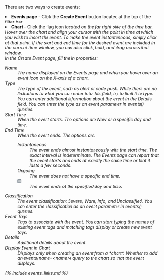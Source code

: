 There are two ways to create events:
<li><strong>Events page</strong> - Click the <strong>Create Event</strong> button located at the top of the filter bar.</span></li>
<li><strong>Chart</strong> - Click the flag icon <i class="fa fa-{flag}"/> located on the far right side of the time bar. Hover over the chart and align your cursor with the point in time at which you wish to insert the event. To make the event instantaneous, simply click at that point. If the start and end time for the desired event are included in the current time window, you can also click, hold, and drag across that window.</li>
</ul>
In the Create Event page, fill the in properties:
<dl>
<dt>Name</dt>
<dd>The name displayed on the Events page and when you hover over an event icon on the X-axis of a chart.</dd>
<dt>Type</dt>
<dd>The type of the event, such as alert or code push. While there are no limitations to what you can enter into this field, try to limit it to type. You can enter additional information about the event in the Details field.  You can enter the type as an event parameter in events() queries</a>.</dd>
<dt>Start Time</dt>
<dd>When the event starts. The options are Now or a specific day and time.</dd>
<dt>End Time</dt>
<dd>When the event ends. The options are:
<dl>
<dt>Instantaneous</dt><dd>The event ends almost instantaneously with the start time. The exact interval is indeterminate. The Events page can report that the event starts and ends at exactly the same time or that it lasts a few seconds.</dd>
<dt>Ongoing</dt><dd>The event does not have a specific end time. </dd>
<dt><img src="images/calendar.png#inline"/></dt><dd>The event ends at the specified day and time.</dd>
</dt>
</dd>
<dt>Classification</dt>
<dd>The event classification: Severe, Warn, Info, and Unclassified. You can enter the classification as an event parameter in events() queries.</dd>
<dt>Event Tags</dt>
<dd>Tags to associate with the event. You can start typing the names of existing event tags and matching tags display or create new event tags.</dd>
<dt>Details</dt>
<dd>Additional details about the event.</dd>
<dt>Display Event in Chart</dt>
<dd>Displays only when creating an event from a *chart*. Whether to add an events(name=&lt;name&gt;) query to the chart so that the event displays.</dd>
</dl>

{% include events_links.md %}
